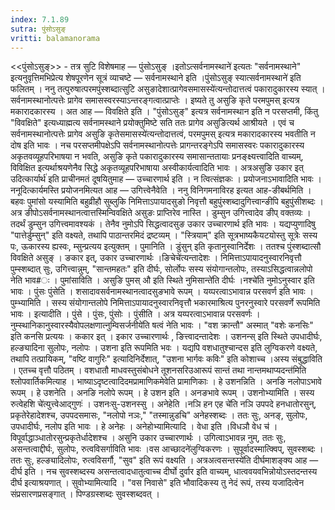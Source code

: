 ```yaml
---
index: 7.1.89
sutra: पुंसोऽसुङ्
vritti: balamanorama
---
```


<<पुंसोऽसुङ्>> - तत्र सुटि विशेषमाह — पुंसोऽसुङ् ।इतोऽत्सर्वनामस्थाने॑ इत्यतः "सर्वनामस्थाने" इत्यनुवृत्तिमभिप्रेत्य शेषपूरणेन सूत्रं व्याचष्टे — सर्वनामस्थाने इति ।पुंसोऽसुङ् स्यात्सर्वनामस्थाने॑ इति फलितम् । ननु तत्पुरुषात्परमपुंस्शब्दात्सुटि असुङादेशात्प्रागेवसमासस्ये॑त्यन्तोदात्तत्वं पकारादुकारस्य स्यात् । सर्वनामस्थानोत्पत्तेः प्रागेव समासस्वरस्याऽन्तरङ्गत्वात्प्राप्तेः । इष्यते तु असुङि कृते परमपुमस् इत्यत्र मकारादकारस्य । अत आह — विवक्षिते इति । "पुंसोऽसुङ्" इत्यत्र सर्वनामस्थान इति न परसप्तमी, किंतु "विवक्षिते" इत्यध्याह्मत्य सर्वनामस्थाने प्रयोक्तुमिष्टे सति ततः प्रागेव असुङित्यर्थ आश्रीयते । एवं च सर्वनामस्थानोत्पत्तेः प्रागेव असुङि कृतेसमासस्ये॑त्यन्तोदात्तत्वं, परमपुमस् इत्यत्र मकारादकारस्य भवतीति न दोष इति भावः । नच परसप्तमीपक्षेऽपि सर्वनामस्थानोत्पत्तेः प्रागन्तरङ्गेऽपि समासस्वरः पकारादुकारस्य अकृतवव्यूहपरिभाषया न भवति, असुङि कृते पकारादुकारस्य समासान्ततायाः प्रनङ्क्ष्यत्त्वादिति वाच्यम्, विविक्षित इत्यर्थाश्रयणेनैव सिद्धे अकृतव्यूहपरिभाषाया अस्वीकार्यत्वादिति भावः । अत्रअसुङि उकार इत् उदित्कार्यार्थ॑ इति प्राचीनमतं दूषयितुमाह — उच्चारणार्थ इति । न त्वित्संज्ञकः । प्रयोजनाऽभावादिति भावः । ननूदित्कार्यमस्ति प्रयोजनमित्यत आह — उगित्त्वेनैवेति । ननु विनिगमनाविरह इत्यत आह-ङीबर्थमिति । बहवः पुमांसो यस्यामिति बहुव्रीहौ सुब्लुकि निमित्ताऽपायादसुङो निवृत्तौ बहुपुंस्शब्दादुगित्त्वान्ङीपि बहुपुंसीशब्दः । अत्र ङीपोऽसर्वनामस्थानत्वात्तस्मिन्विवक्षिते असुङः प्राप्तिरेव नास्ति । डुम्सुन उगित्त्वादेव ङीप् वक्तव्यः । तदर्थं डुम्सुन उगित्त्वमावश्यकं । तेनैव नुमोऽपि सिद्धत्वादसुङ उकार उच्चारणार्थ इति भावः । यद्यप्युणादिषु "पात्तेर्डुम्सुन्" इति वक्ष्यते, तथापि पाठान्तरमिदं द्रष्टव्यम् । "स्त्रियाम्" इति सूत्रभाष्यकैयटयोस्तु सूत्रेः सस्य पः, ऊकारस्य ह्यस्वः, म्सुन्प्रत्यय इत्युक्तम् । पुमानिति । डुंसुन् इति कृतानुस्वानिर्देशः । ततश्च पुंस्शब्दात्सौ विवक्षिते असुङ् । ङकार इत्, उकार उच्चारणार्थः ।ङिचेचे॑त्यन्तादेशः । निमित्ताऽपायादनुस्वारनिवृत्तौ पुम्स्शब्दात् सुः, उगित्त्वान्नुम्, "सान्तमहतः" इति दीर्घः, सोर्लोपः सस्य संयोगान्तलोपः, तस्याऽसिद्धत्वान्नलोपो नेति भाव#ः । पुमांसाविति । असुङि पुमस् औ इति स्थिते नुमिसान्ते॑ति दीर्घः ।नश्चे॑ति नुमोऽनुस्वार इति भावः । पुंसः पुंसेति । शसादावसर्वनामस्थानत्वादसुङभावे रूपम् । यय्परत्वाऽभावान्न परसवर्ण इति भावः । पुम्भ्यामिति । सस्य संयोगान्तलोपे निमित्ताऽपायादनुस्वारनिवृत्तौ भकारमाश्रित्य पुनरनुस्वारे परसवर्णे रूपमिति भावः । इत्यादीति । पुंसे । पुंसः, पुंसोः । पुंसीति । अत्र यय्परत्वाऽभावान्न परसवर्णः । नुम्स्थानिकानुस्वारस्यैवोपलक्षणात्नुम्विसर्जनीये॑ति षत्वं नेति भावः । "वश क्रान्तौ" अस्मात् "वशेः कनसिः" इति कनसि प्रत्ययः । ककार इत् । इकार उच्चारणार्थः , ङित्त्वादन्तादेशः । उशनन्स् इति स्थिते उपधादीर्घः, हल्ङ्यादिना सुलोपः, नलोपः । उशना इति रूपमिति भवः । यद्यपि वशधातुश्चान्दस इति लुग्विकरणे वक्ष्यते, तथापि तत्प्रायिकम्, "वष्टि वागुरिः" इत्यादिनिर्देशात्, "उशना भार्गवः कविः" इति कोशाच्च ।अस्य संबुद्धाविति । एतच्च वृत्तौ पठितम् । वशधातौ माधवस्तुसंबोधने तूशनसरिउआरूपं सान्तं तथा नान्तमथाप्यदन्त॑मिति श्लोपवार्तिकमित्याह । भाष्याऽदृष्टत्वादिदमप्रामाणिकमेवेति प्रामाणिकाः । हे उशनन्निति । अनङि नलोपाऽभावे रूपम् । हे उशनेति । अनङि नलोपे रूपम् । हे उशन इति । अनङभावे रूपम् । उशनोभ्यामिति । सस्य रुत्वेहशि चे॑त्युत्त्वेआद्गुणः॑ । उशनःसु-उशनस्सु । अनेहेति ।नञि हन एह चे॑ति नञि उपपदे हनधातोरसुन्, प्रकृतेरेहादेशश्च, उपपदसमासः, "नलोपो नञः," "तस्मान्नुडचि" अनेहस्शब्दः । ततः सुः, अनङ्, सुलोपः, उपधादीर्घः, नलोप इति भावः । हे अनेहः । अनेहोभ्यामित्यादि । वेधा इति ।विधञौ वेध च॑ । विपूर्वाद्धाञ्धातोरसुन्प्रकृतेर्धादेशश्च । असुनि उकार उच्चारणार्थः । उगित्वाऽभावन्न नुम्, ततः सुः, असन्तत्वाद्दीर्घः, सुलोपः, रुत्वविसर्गाविति भावः ।वस आच्छादने॑लुग्विकरणः । सुपूर्वादस्मात्क्विप्, सुवस्शब्दः । ततः सुः, हल्ङ्यादिलोपः, रुत्वविसर्गौ, "सुव" इति रूपं वक्ष्यति । अत्रअत्वसन्तस्ये॑ति दीर्घमाशङ्क्य आह — दीर्घ इति । नच सुवस्शब्दस्य असन्तत्वादधातुत्वाच्च दीर्घो दुर्वार इति वाच्यम्, धात्ववयवभिन्नोयोऽस्तदन्तस्य दीर्घ इत्याश्रयणात् । सुवोभ्यामित्यादि । "वस निवासे" इति भौवादिकस्य तु नेदं रूपं, तस्य यजादित्वेन संप्रसारणप्रसङ्गात् । पिण्डग्रस्शब्दः सुवस्शब्दवत् ।